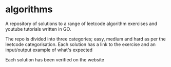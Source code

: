# algorithms

A repository of solutions to a range of leetcode algorithm exercises and youtube tutorials written in GO.

The repo is divided into three categories; easy, medium and hard as per the leetcode categorisation.
Each solution has a link to the exercise and an input/output example of what's expected

Each solution has been verified on the website
